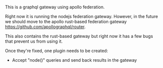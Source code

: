 This is a graphql gateway using apollo federation.

Right now it is running the nodejs federation gateway. However, in the future we should move to the apollo rust-based
federation gateway https://github.com/apollographql/router.

This also contains the rust-based gateway but right now it has a few bugs that prevent us from using it.

Once they're fixed, one plugin needs to be created:

- Accept "node()" queries and send back results in the gateway
